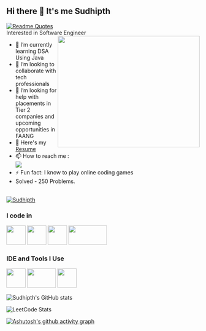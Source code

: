 ## Hi there 👋 It's me Sudhipth
[![Readme Quotes](https://quotes-github-readme.vercel.app/api?theme=nord&type=horizontal&quote=The%20only%20way%20to%20do%20great%20work%20is%20to%20love%20what%20you%20do.&author=Steve%20Jobs)](https://github.com/piyushsuthar/github-readme-quotes) 
</br>
 Interested in Software Engineer
<img align="right" width="370" height="290" src="https://i.pinimg.com/originals/47/f0/34/47f0342cec72b800463bf003eac1257e.gif">
- 🌱 I’m currently learning DSA Using Java
- 👯 I’m looking to collaborate with tech professionals
- 🤔 I’m looking for help with placements in Tier 2 companies and upcoming opportunities in FAANG
-  🔭 Here's my [Resume](https://sudhipth-resume.tiiny.site/)
- 📫 How to reach me :
<br /> [<img src="https://img.shields.io/badge/LinkedIn-0077B5?style=for-the-badge&logo=linkedin&logoColor=white" />](https://www.linkedin.com/in/sudhipth/)
- ⚡ Fun fact: I know to play online coding games
- Solved - 250 Problems.
  <br/>
  <br/>
<a href="https://github.com/Sudhipth" target="_blank">
    <img alt="Sudhipth" src="https://badges.pufler.dev/visits/Sudhipth/Sudhipth?logo=GitHub&label=visits&color=success&logoColor=white&style=flat-square&t=${new Date().getTime()}"/>
</a>



### I code in
 <img height="50" width="50" src="https://img.icons8.com/color/48/000000/c-programming.png" /> <img height="50" width="50" src="https://img.icons8.com/color/48/000000/c-plus-plus-logo.png" /> <img height="50" width="50" src="https://img.icons8.com/color/48/000000/java-coffee-cup-logo.png" /> <img height="50" width="100" src="https://img.shields.io/badge/-LeetCode-FFA116?style=for-the-badge&logo=LeetCode&logoColor=black"/> 

### IDE and Tools I Use
<img height="50" width="50" src="https://img.icons8.com/color/48/000000/visual-studio-code-2019.png"/> <img height="50" width="75" src="https://img.shields.io/badge/Eclipse-2C2255?style=for-the-badge&logo=eclipse&logoColor=white"/> <img height="50" width="50" src="https://img.icons8.com/color/50/000000/git.png"/> 



![Sudhipth's GitHub stats](https://github-readme-stats.vercel.app/api?username=Sudhipth&theme=dark&show_icons=true&hide=issues,contribs)

![LeetCode Stats](https://leetcard.jacoblin.cool/Sudhipth?theme=dark&font=Marcellus&ext=activity)

[![Ashutosh's github activity graph](https://github-readme-activity-graph.vercel.app/graph?username=Sudhipth&bg_color=000000&color=fdfcfd&line=ffffff&point=938585&area=true&hide_border=true)](https://github.com/ashutosh00710/github-readme-activity-graph)
